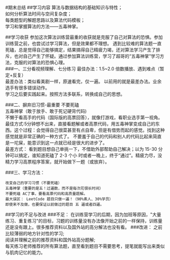 #期末总结
##学习内容
    算法与数据结构的基础知识与特性；  
    如何分析算法时间与空间复杂度；  
    每类题型的解题思路以及算法代码模板；  
    学习和掌握算法的方法——五毒神掌。  

##学习收获
  参加这次算法训练营最重的收获就是克服了自己对算法的恐惧。参加训练营之前，也尝试过学习算法，但是效果都不理想。 遇到比较难的算法题一直死磕，总是觉得自己能够搞定，结果搞得自己精疲力竭，还对算法学习产生了排斥，也对自己产生了怀疑。通过参加算法训练营，学习了超哥的“五毒神掌”学习方法，克服的对算法的恐惧心理。  
###一、三分看视频理解、七分练习
    最佳办法：1.5~2.0 倍数播放、遇到难点（暂定+反复）  
    最差办法：类似看美剧一样，原速看完，仅一遍。 以前用的就是最差办法。业余选手有很多错误动作。  
    学习之后要实践起来。按照方法多联系，转换成自己的思想。  

###二、摒弃旧习惯-最重要
    不要死磕  
    五毒神掌（敢于放手、敢于死记硬背代码)  
    不懒于看高手的代码（国际版的高票回答），就像打游戏，看职业选手第一视角。  
    最佳方式:5分钟想不出来，直接看题解或者高票代码，用五毒神掌变成自己的东西。这个过程：会觉得自己很菜甚至有点自卑，但是有借势而起的感觉。找到这种感觉就是非常正确的一种方式了。 不要羞于自己的代码和别人的代码比起来简直是一坨屎，能意识到这一点就已经是很大的进步了。  
    最差方式： 看到题目想自己单挑一下，不借助外部帮助自己解决；以为 15-30 分钟可以搞定，谁知道死磕了 2-3 个小 时或者一晚上，终于“通过”。精疲力尽，没精力学习高票程序答案，就开始做下一题（或放弃）。  

###三、学习方法：

    改变自己的学习习惯（不要死磕）  
    五毒神掌（重要的是五！过遍数，而不是每次花很长时间）  
    不要死磕 AC了事，要看高票代码和高质量题解。  
    最大误区： LeetCode 题目只做一遍！（90%素人、30%学员）  
    即使来不及做，也要保证以前做过的题目 五 遍或者四遍。  

##学习的不足与改进
###不足： 在训练营学习的后期，因为加班等原因，"大量练习、重复练习"的目标，习题的训练量没有办法像开始之前的一样保持，训练量还是没有跟上。很多推荐资料以及国外站的高分解法也没有看。 
###改进：
    之前比较薄弱的地方针对性的学习;  
    阅读并理解之前的推荐资料和国外站高分题解;  
    每天练习老师推荐的所有算法题，直至看到题目不需要思考，提笔就能写出来类似与肌肉记忆的能力。  


